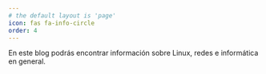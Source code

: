 ```yaml
---
# the default layout is 'page'
icon: fas fa-info-circle
order: 4
---
```


<p>En este blog podrás encontrar información sobre Linux, redes e informática en general.
<br>
</p>
